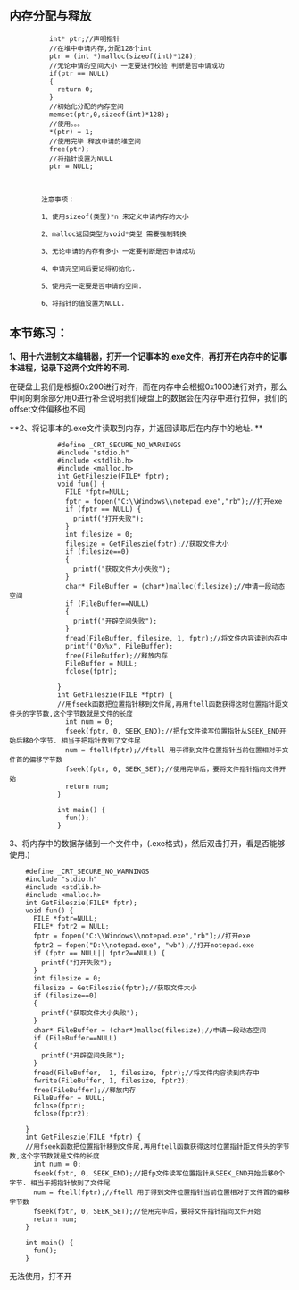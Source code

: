 内存分配与释放
---																					
              int* ptr;//声明指针					        	 			
              //在堆中申请内存,分配128个int										
              ptr = (int *)malloc(sizeof(int)*128);											                                                   
              //无论申请的空间大小 一定要进行校验 判断是否申请成功											
              if(ptr == NULL)						           				
              {											
                return 0;						
              }											                      	
              //初始化分配的内存空间											
              memset(ptr,0,sizeof(int)*128);						
              //使用。。。											
              *(ptr) = 1;											
              //使用完毕 释放申请的堆空间											
              free(ptr);											
              //将指针设置为NULL											
              ptr = NULL;					


					
            注意事项：					

            1、使用sizeof(类型)*n 来定义申请内存的大小					

            2、malloc返回类型为void*类型 需要强制转换					

            3、无论申请的内存有多小 一定要判断是否申请成功					

            4、申请完空间后要记得初始化.					

            5、使用完一定要是否申请的空间.					

            6、将指针的值设置为NULL.					

						
本节练习：						
---						
						
**1、用十六进制文本编辑器，打开一个记事本的.exe文件，再打开在内存中的记事本进程，记录下这两个文件的不同.**				

在硬盘上我们是根据0x200进行对齐，而在内存中会根据0x1000进行对齐，那么中间的剩余部分用0进行补全说明我们硬盘上的数据会在内存中进行拉伸，我们的offset文件偏移也不同


**2、将记事本的.exe文件读取到内存，并返回读取后在内存中的地址.	**	

                #define _CRT_SECURE_NO_WARNINGS
                #include "stdio.h"
                #include <stdlib.h>
                #include <malloc.h>
                int GetFileszie(FILE* fptr);
                void fun() {
                  FILE *fptr=NULL;
                  fptr = fopen("C:\\Windows\\notepad.exe","rb");//打开exe
                  if (fptr == NULL) {
                    printf("打开失败");
                  }
                  int filesize = 0;
                  filesize = GetFileszie(fptr);//获取文件大小
                  if (filesize==0)
                  {
                    printf("获取文件大小失败");
                  }
                  char* FileBuffer = (char*)malloc(filesize);//申请一段动态空间
                  if (FileBuffer==NULL)
                  {
                    printf("开辟空间失败");
                  }
                  fread(FileBuffer, filesize, 1, fptr);//将文件内容读到内存中
                  printf("0x%x", FileBuffer);
                  free(FileBuffer);//释放内存
                  FileBuffer = NULL;
                  fclose(fptr);

                }
                int GetFileszie(FILE *fptr) {
                //用fseek函数把位置指针移到文件尾,再用ftell函数获得这时位置指针距文件头的字节数,这个字节数就是文件的长度
                  int num = 0;
                  fseek(fptr, 0, SEEK_END);//把fp文件读写位置指针从SEEK_END开始后移0个字节. 相当于把指针放到了文件尾 
                  num = ftell(fptr);//ftell 用于得到文件位置指针当前位置相对于文件首的偏移字节数
                  fseek(fptr, 0, SEEK_SET);//使用完毕后，要将文件指针指向文件开始
                  return num;
                }

                int main() {
                  fun();
                }

3、将内存中的数据存储到一个文件中，(.exe格式)，然后双击打开，看是否能够使用.)

        #define _CRT_SECURE_NO_WARNINGS
        #include "stdio.h"
        #include <stdlib.h>
        #include <malloc.h>
        int GetFileszie(FILE* fptr);
        void fun() {
          FILE *fptr=NULL;
          FILE* fptr2 = NULL;
          fptr = fopen("C:\\Windows\\notepad.exe","rb");//打开exe
          fptr2 = fopen("D:\\notepad.exe", "wb");//打开notepad.exe
          if (fptr == NULL|| fptr2==NULL) {
            printf("打开失败");
          }
          int filesize = 0;
          filesize = GetFileszie(fptr);//获取文件大小
          if (filesize==0)
          {
            printf("获取文件大小失败");
          }
          char* FileBuffer = (char*)malloc(filesize);//申请一段动态空间
          if (FileBuffer==NULL)
          {
            printf("开辟空间失败");
          }
          fread(FileBuffer,  1, filesize, fptr);//将文件内容读到内存中
          fwrite(FileBuffer, 1, filesize, fptr2);
          free(FileBuffer);//释放内存
          FileBuffer = NULL;
          fclose(fptr);
          fclose(fptr2);

        }
        int GetFileszie(FILE *fptr) {
        //用fseek函数把位置指针移到文件尾,再用ftell函数获得这时位置指针距文件头的字节数,这个字节数就是文件的长度
          int num = 0;
          fseek(fptr, 0, SEEK_END);//把fp文件读写位置指针从SEEK_END开始后移0个字节. 相当于把指针放到了文件尾 
          num = ftell(fptr);//ftell 用于得到文件位置指针当前位置相对于文件首的偏移字节数
          fseek(fptr, 0, SEEK_SET);//使用完毕后，要将文件指针指向文件开始
          return num;
        }

        int main() {
          fun();
        }


无法使用，打不开
